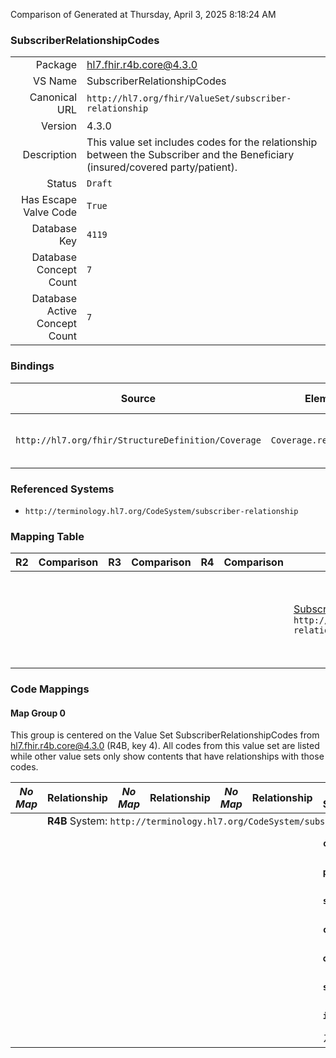 Comparison of 
Generated at Thursday, April 3, 2025 8:18:24 AM

### SubscriberRelationshipCodes

|      |     |
| ---: | --- |
| Package | hl7.fhir.r4b.core@4.3.0 |
| VS Name | SubscriberRelationshipCodes |
| Canonical URL | `http://hl7.org/fhir/ValueSet/subscriber-relationship` |
| Version | 4.3.0 |
| Description | This value set includes codes for the relationship between the Subscriber and the Beneficiary (insured/covered party/patient). |
| Status | `Draft` |
| Has Escape Valve Code | `True` |
| Database Key | `4119` |
| Database Concept Count | `7` |
| Database Active Concept Count | `7` |
### Bindings

| Source | Element | Binding | Strength | Element Short |
| ------ | ------- | ------- | -------- | ------------- |
| `http://hl7.org/fhir/StructureDefinition/Coverage` | `Coverage.relationship` | `http://hl7.org/fhir/ValueSet/subscriber-relationship` | `Extensible` | Beneficiary relationship to the subscriber |

### Referenced Systems

* `http://terminology.hl7.org/CodeSystem/subscriber-relationship`
### Mapping Table

| R2 | Comparison | R3 | Comparison | R4 | Comparison | R4B | Comparison | R5
| --- | --- | --- | --- | --- | --- | --- | --- | ---
| | | | | | | [SubscriberRelationshipCodes](/docs/R4B/ValueSets/SubscriberRelationshipCodes.md)<br/> `http://hl7.org/fhir/ValueSet/subscriber-relationship\|4.3.0` | →→→→→→→<br/>``<br/>- DBKey: `806`<br/>- Reviewed: `n/a`<br/>- By: `n/a`<br/>→→→→→→→<hr/>←←←←←←←<br/>``<br/>- DBKey: `1067`<br/>- Reviewed: `n/a`<br/>- By: `n/a`<br/>←←←←←←←| [SubscriberRelationshipCodes](/docs/R5/ValueSets/SubscriberRelationshipCodes.md)<br/> `http://hl7.org/fhir/ValueSet/subscriber-relationship\|5.0.0` 

### Code Mappings


#### Map Group 0

This group is centered on the Value Set SubscriberRelationshipCodes from hl7.fhir.r4b.core@4.3.0 (R4B, key 4).
All codes from this value set are listed while other value sets only show contents that have relationships with those codes.

| *No Map* | Relationship | *No Map* | Relationship | *No Map* | Relationship | R4B SubscriberRelationshipCodes| Relationship | [R5 SubscriberRelationshipCodes](/docs/R5/ValueSets/SubscriberRelationshipCodes.md)
| --- | --- | --- | --- | --- | --- | --- | --- | ---
| <td colspan="8">**R4B** System: `http://terminology.hl7.org/CodeSystem/subscriber-relationship`
| | | | | | | **`child`**| _Equivalent_ <br/>(7610/9880)| `child`
| | | | | | | **`parent`**| _Equivalent_ <br/>(7614/9884)| `parent`
| | | | | | | **`spouse`**| _Equivalent_ <br/>(7616/9886)| `spouse`
| | | | | | | **`common`**| _Equivalent_ <br/>(7611/9881)| `common`
| | | | | | | **`other`**| _Equivalent_ <br/>(7613/9883)| `other`
| | | | | | | **`self`**| _Equivalent_ <br/>(7615/9885)| `self`
| | | | | | | **`injured`**| _Equivalent_ <br/>(7612/9882)| `injured`
| | | | | | | *7 of 7 codes used* | | *7 of 7 codes used* 

